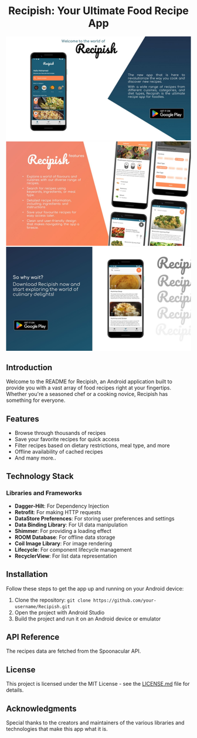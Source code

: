 <h1 align="center"> Recipish: Your Ultimate Food Recipe App </h1>

![App Slide 1](./images/slide1.JPG)
![App Slide 2](images/slide2.JPG)
![App Slide 3](images/slide3.JPG)

## Introduction
Welcome to the README for Recipish, an Android application built to provide you with a vast array of food recipes right at your fingertips. Whether you're a seasoned chef or a cooking novice, Recipish has something for everyone.

## Features
- Browse through thousands of recipes
- Save your favorite recipes for quick access
- Filter recipes based on dietary restrictions, meal type, and more
- Offline availability of cached recipes
- And many more..

## Technology Stack

### Libraries and Frameworks
- **Dagger-Hilt**: For Dependency Injection
- **Retrofit**: For making HTTP requests
- **DataStore Preferences**: For storing user preferences and settings
- **Data Binding Library**: For UI data manipulation
- **Shimmer**: For providing a loading effect
- **ROOM Database**: For offline data storage
- **Coil Image Library**: For image rendering
- **Lifecycle**: For component lifecycle management
- **RecyclerView**: For list data representation

## Installation
Follow these steps to get the app up and running on your Android device:

1. Clone the repository: `git clone https://github.com/your-username/Recipish.git`
2. Open the project with Android Studio
3. Build the project and run it on an Android device or emulator

## API Reference
The recipes data are fetched from the Spoonacular API.

## License
This project is licensed under the MIT License - see the [LICENSE.md](LICENSE.md) file for details.

## Acknowledgments
Special thanks to the creators and maintainers of the various libraries and technologies that make this app what it is.

